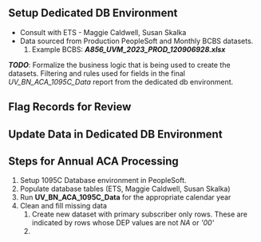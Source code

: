 ## Setup Dedicated DB Environment
- Consult with ETS - Maggie Caldwell, Susan Skalka
- Data sourced from Production PeopleSoft and Monthly BCBS datasets. 
	1. Example BCBS: ***A856_UVM_2023_PROD_120906928.xlsx***

***TODO***: Formalize the business logic that is being used to create the datasets. Filtering and rules used for fields in the final *UV_BN_ACA_1095C_Data* report from the dedicated db environment.

## Flag Records for Review


## Update Data in Dedicated DB Environment



## Steps for Annual ACA Processing
1.  Setup 1095C Database environment in PeopleSoft.
1. Populate database tables (ETS, Maggie Caldwell, Susan Skalka)
2. Run **UV_BN_ACA_1095C_Data** for the appropriate calendar year
3. Clean and fill missing data
	1. Create new dataset with primary subscriber only rows. These are indicated by rows whose DEP values are not *NA* or *'00'*
	2. 
